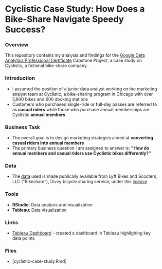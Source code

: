 # Cyclistic Case Study: How Does a Bike-Share Navigate Speedy Success?

### Overview
This repository contains my analysis and findings for the [Google Data Analytics Professional Certificate](https://www.coursera.org/professional-certificates/google-data-analytics) Capstone Project, a case study on Cyclistic, a fictional bike-share company.

### Introduction
- I assumed the position of a junior data analyst working on the marketing analyst team at Cyclistic, a bike-sharing program in Chicago with over 5,800 bikes and 600 docking stations
- Customers who purchased single-ride or full-day passes are referred to as **casual riders** while those who purchase annual memberships are Cyclistic **annual members**

### Business Task
- The overall goal is to design marketing strategies aimed at **converting casual riders into annual members**
- The primary business question I am assigned to answer is: **"How do annual members and casual riders use Cyclistic bikes differently?"**

### Data
- The [data](https://divvy-tripdata.s3.amazonaws.com/index.html) used is made publically available from Lyft Bikes and Scooters, LLC (“Bikeshare”), Divvy bicycle sharing service, under this [license](https://divvybikes.com/data-license-agreement)

### Tools
- **RStudio**: Data analysis and visualization
- **Tableau**: Data visualization

### Links
- [Tableau Dashboard](https://public.tableau.com/app/profile/danny.nguyen1367/viz/GoogleDataAnalyticsCaseStudy_17241631643040/Dashboard1) - created a dashboard in Tableau highlighing key data points

### Files
- [cyclistic-case-study.Rmd] 
